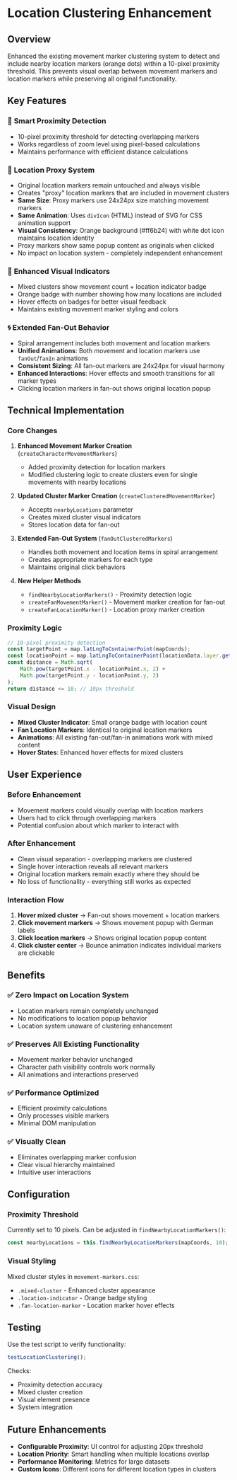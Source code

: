 # Location Clustering Enhancement

## Overview

Enhanced the existing movement marker clustering system to detect and include nearby location markers (orange dots) within a 10-pixel proximity threshold. This prevents visual overlap between movement markers and location markers while preserving all original functionality.

## Key Features

### 🎯 **Smart Proximity Detection**
- 10-pixel proximity threshold for detecting overlapping markers
- Works regardless of zoom level using pixel-based calculations
- Maintains performance with efficient distance calculations

### 🔗 **Location Proxy System**
- Original location markers remain untouched and always visible
- Creates "proxy" location markers that are included in movement clusters
- **Same Size**: Proxy markers use 24x24px size matching movement markers
- **Same Animation**: Uses `divIcon` (HTML) instead of SVG for CSS animation support
- **Visual Consistency**: Orange background (#ff6b24) with white dot icon maintains location identity
- Proxy markers show same popup content as originals when clicked
- No impact on location system - completely independent enhancement

### 🎨 **Enhanced Visual Indicators**
- Mixed clusters show movement count + location indicator badge
- Orange badge with number showing how many locations are included
- Hover effects on badges for better visual feedback
- Maintains existing movement marker styling and colors

### 🌀 **Extended Fan-Out Behavior**
- Spiral arrangement includes both movement and location markers
- **Unified Animations**: Both movement and location markers use `fanOut`/`fanIn` animations
- **Consistent Sizing**: All fan-out markers are 24x24px for visual harmony
- **Enhanced Interactions**: Hover effects and smooth transitions for all marker types
- Clicking location markers in fan-out shows original location popup

## Technical Implementation

### Core Changes

1. **Enhanced Movement Marker Creation** (`createCharacterMovementMarkers`)
   - Added proximity detection for location markers
   - Modified clustering logic to create clusters even for single movements with nearby locations

2. **Updated Cluster Marker Creation** (`createClusteredMovementMarker`)
   - Accepts `nearbyLocations` parameter
   - Creates mixed cluster visual indicators
   - Stores location data for fan-out

3. **Extended Fan-Out System** (`fanOutClusteredMarkers`)
   - Handles both movement and location items in spiral arrangement
   - Creates appropriate markers for each type
   - Maintains original click behaviors

4. **New Helper Methods**
   - `findNearbyLocationMarkers()` - Proximity detection logic
   - `createFanMovementMarker()` - Movement marker creation for fan-out
   - `createFanLocationMarker()` - Location proxy marker creation

### Proximity Logic

```javascript
// 10-pixel proximity detection
const targetPoint = map.latLngToContainerPoint(mapCoords);
const locationPoint = map.latLngToContainerPoint(locationData.layer.getLatLng());
const distance = Math.sqrt(
    Math.pow(targetPoint.x - locationPoint.x, 2) + 
    Math.pow(targetPoint.y - locationPoint.y, 2)
);
return distance <= 10; // 10px threshold
```

### Visual Design

- **Mixed Cluster Indicator**: Small orange badge with location count
- **Fan Location Markers**: Identical to original location markers
- **Animations**: All existing fan-out/fan-in animations work with mixed content
- **Hover States**: Enhanced hover effects for mixed clusters

## User Experience

### Before Enhancement
- Movement markers could visually overlap with location markers
- Users had to click through overlapping markers
- Potential confusion about which marker to interact with

### After Enhancement
- Clean visual separation - overlapping markers are clustered
- Single hover interaction reveals all relevant markers
- Original location markers remain exactly where they should be
- No loss of functionality - everything still works as expected

### Interaction Flow
1. **Hover mixed cluster** → Fan-out shows movement + location markers
2. **Click movement markers** → Shows movement popup with German labels
3. **Click location markers** → Shows original location popup content
4. **Click cluster center** → Bounce animation indicates individual markers are clickable

## Benefits

### ✅ **Zero Impact on Location System**
- Location markers remain completely unchanged
- No modifications to location popup behavior
- Location system unaware of clustering enhancement

### ✅ **Preserves All Existing Functionality**
- Movement marker behavior unchanged
- Character path visibility controls work normally
- All animations and interactions preserved

### ✅ **Performance Optimized**
- Efficient proximity calculations
- Only processes visible markers
- Minimal DOM manipulation

### ✅ **Visually Clean**
- Eliminates overlapping marker confusion
- Clear visual hierarchy maintained
- Intuitive user interactions

## Configuration

### Proximity Threshold
Currently set to 10 pixels. Can be adjusted in `findNearbyLocationMarkers()`:
```javascript
const nearbyLocations = this.findNearbyLocationMarkers(mapCoords, 10);
```

### Visual Styling
Mixed cluster styles in `movement-markers.css`:
- `.mixed-cluster` - Enhanced cluster appearance
- `.location-indicator` - Orange badge styling
- `.fan-location-marker` - Location marker hover effects

## Testing

Use the test script to verify functionality:
```javascript
testLocationClustering();
```

Checks:
- Proximity detection accuracy
- Mixed cluster creation
- Visual element presence
- System integration

## Future Enhancements

- **Configurable Proximity**: UI control for adjusting 20px threshold
- **Location Priority**: Smart handling when multiple locations overlap
- **Performance Monitoring**: Metrics for large datasets
- **Custom Icons**: Different icons for different location types in clusters
